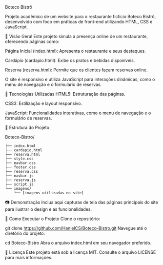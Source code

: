 Boteco Bistrô

Projeto acadêmico de um website para o restaurante fictício Boteco Bistrô, desenvolvido com foco em práticas de front-end utilizando HTML, CSS e JavaScript.

📌 Visão Geral
Este projeto simula a presença online de um restaurante, oferecendo páginas como:

Página Inicial (index.html): Apresenta o restaurante e seus destaques.

Cardápio (cardapio.html): Exibe os pratos e bebidas disponíveis.

Reserva (reserva.html): Permite que os clientes façam reservas online.

O site é responsivo e utiliza JavaScript para interações dinâmicas, como o menu de navegação e o formulário de reservas.

🚀 Tecnologias Utilizadas
HTML5: Estruturação das páginas.

CSS3: Estilização e layout responsivo.

JavaScript: Funcionalidades interativas, como o menu de navegação e o formulário de reservas.

📁 Estrutura do Projeto


Boteco-Bistro/

    ├── index.html
    ├── cardapio.html
    ├── reserva.html
    ├── style.css
    ├── navbar.css
    ├── footer.css
    ├── reserva.css
    ├── navbar.js
    ├── reserva.js
    ├── script.js
    └── imagens/
        └── [imagens utilizadas no site]

📷 Demonstração
Inclua aqui capturas de tela das páginas principais do site para ilustrar o design e as funcionalidades.

🔧 Como Executar o Projeto
Clone o repositório:

git clone https://github.com/HanielCS/Boteco-Bistro.git
Navegue até o diretório do projeto:

cd Boteco-Bistro
Abra o arquivo index.html em seu navegador preferido.

📄 Licença
Este projeto está sob a licença MIT. Consulte o arquivo LICENSE para mais informações.
